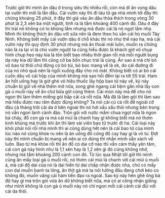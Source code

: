 Trước giờ thì mình ăn dâu ở trong siêu thị nhiều rồi, còn mà đi ăn vọng dâu tại vườn thì mới là lần đầu. Cái vườn này thì đi tàu từ ga nhà mình tới đây thì chừng khoảng 25 phút, ở đây thì giá vào ăn dâu thỏa thích trong vòng 30 phút là 2,3 xên ba một người, tính ra là tầm khoảng 400 cành đó. Dâu ở đây thì trái nó không có to khủng lắm nhưng mà được cái là nó ngọt lắm nha. Mình thì không thích ăn dâu với sữa nên là đem theo hủ sẵn cái hủ muối Tây Ninh. Không biết mấy cái vườn dâu ở chỗ khác thì nó như thế nào ha, mà cái vườn này thì quy định 30 phút nhưng mà ăn thoải mái luôn, muốn ra chừng nào là ra tại vì là chủ vườn người ta cũng hiểu được là khách giờ vô chụp hình chụp hẹo này kia là tốn biết bao nhiêu thời gian rồi mà mỗi người bụng dạ này kia dữ lắm thì cũng cỡ ba bốn chục trái là cùng. Ăn sao á mà chỉ bỏ vô bao tử thôi chứ đừng có bỏ túi, bỏ bọc mang về là ok, do cái đường đi của nó nhỏ quá nên là ngồi xuống đây cho nó mát. Không biết có ai bỏ cái cuốn dâu vô cái hộp của mình không mà sao hồi đếm lại ra tới 55 trái. Ham ăn hốt uống hay là giờ ghé vô hiệu thuốc lấy hộp bao tử này về, kỳ này chuẩn bị gửi về nhà thêm mớ nữa, xong ghé ngang cái tiệm gần nhà lấy con gà ú muối này về ăn chứ bữa giờ cũng thèm. Cái món này mà để cho nó ngon thì làm thêm miếng gỏi bắp cải cà rốt nữa. Mà đã là làm gỏi thì làm sao mà hiếu được rau răm được đúng không? Ta nói cái củ cà rốt để ngoài cỡ đâu cả tháng trời cái da ở bên ngoài thì nó hơi xấu xấu thôi nhưng bên trong nó vẫn ngon lành cành đào. Trộn gỏi với nước mắm chua ngọt nữa là ngon bá cháy, đổ con gà ra mà cái mùi lá chanh hay gì không biết mà nó thơm kinh khủng mà trước khi ăn thì làm vài viên bao tử trước đi ha. Cái loại này khỏi phải nói rồi nhà mình thì ai cũng dùng hết nên là cái bao tử của mình lúc nào nó cũng khỏe ru nên là ăn uống đồ cứng đồ cay hay gì là vô tư. Đợt này thì mình chuẩn bị mang về nên ai có dùng thì nhắn mình sẵn xách về luôn. Bao tử mà khỏe rồi thì ăn đồ có dai cỡ nào thì vẫn cảm thấy yên tâm, cái con gà này hình như là 1,1 xên hay là 1,2 xên gì đó cũng không nhớ, nhưng mà tầm khoảng 200 cành con đó. Từ lúc qua Nhật tới giờ thì mình cũng ăn mấy loại gà ủ muối rồi, nó thơm cái mùi lá chanh với cái mùi ủ muối á, mà cái độ dai của nó là dai hiền từ dai chấp nhận được nha, chứ có mấy con dai muốn banh ta lông, ăn thịt gà mà ta nói tưởng đâu đang chơi kéo co không đó, muốn văng cái hàm tiền đạo ra ngoài. Sao kỳ này hên ghê ông bà độ hay gì mà trộn gỏi vừa ăn dữ không biết nữa, mà có ai công nhận giống như mình không là con gà ú muối này nó chỉ ngon mỗi cái cánh cái đùi với cái da thôi.